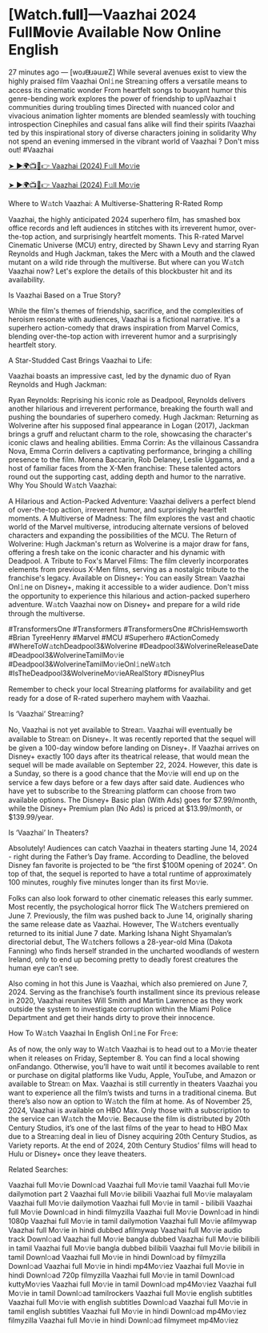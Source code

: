 # [Watch.𝐟𝐮𝐥𝐥]—Vaazhai 2024 Full𝐌ovie Available Now Online English
27 minutes ago — [woɹᙠɹǝuɹɐZ] While several avenues exist to view the highly praised film Vaazhai Onl𝚒ne Strea𝚖ing offers a versatile means to access its cinematic wonder From heartfelt songs to buoyant humor this genre-bending work explores the power of friendship to uplVaazhai t communities during troubling times Directed with nuanced color and vivacious animation lighter moments are blended seamlessly with touching introspection Cinephiles and casual fans alike will find their spirits lVaazhai ted by this inspirational story of diverse characters joining in solidarity Why not spend an evening immersed in the vibrant world of Vaazhai ? Don't miss out! #Vaazhai

[➤ ►🌍📺📱👉 Vaazhai (2024) F𝚞ll Mo𝚟ie](https://cutt.ly/4eRWo4VF)

[➤ ►🌍📺📱👉 Vaazhai (2024) F𝚞ll Mo𝚟ie](https://cutt.ly/4eRWo4VF)

Where to W𝚊tch Vaazhai: A Multiverse-Shattering R-Rated Romp

Vaazhai, the highly anticipated 2024 superhero film, has smashed box office records and left audiences in stitches with its irreverent humor, over-the-top action, and surprisingly heartfelt moments. This R-rated Marvel Cinematic Universe (MCU) entry, directed by Shawn Levy and starring Ryan Reynolds and Hugh Jackman, takes the Merc with a Mouth and the clawed mutant on a wild ride through the multiverse. But where can you W𝚊tch Vaazhai now? Let's explore the details of this blockbuster hit and its availability.

Is Vaazhai Based on a True Story?

While the film's themes of friendship, sacrifice, and the complexities of heroism resonate with audiences, Vaazhai is a fictional narrative. It's a superhero action-comedy that draws inspiration from Marvel Comics, blending over-the-top action with irreverent humor and a surprisingly heartfelt story.

A Star-Studded Cast Brings Vaazhai to Life:

Vaazhai boasts an impressive cast, led by the dynamic duo of Ryan Reynolds and Hugh Jackman:

Ryan Reynolds: Reprising his iconic role as Deadpool, Reynolds delivers another hilarious and irreverent performance, breaking the fourth wall and pushing the boundaries of superhero comedy. Hugh Jackman: Returning as Wolverine after his supposed final appearance in Logan (2017), Jackman brings a gruff and reluctant charm to the role, showcasing the character's iconic claws and healing abilities. Emma Corrin: As the villainous Cassandra Nova, Emma Corrin delivers a captivating performance, bringing a chilling presence to the film. Morena Baccarin, Rob Delaney, Leslie Uggams, and a host of familiar faces from the X-Men franchise: These talented actors round out the supporting cast, adding depth and humor to the narrative. Why You Should W𝚊tch Vaazhai:

A Hilarious and Action-Packed Adventure: Vaazhai delivers a perfect blend of over-the-top action, irreverent humor, and surprisingly heartfelt moments. A Multiverse of Madness: The film explores the vast and chaotic world of the Marvel multiverse, introducing alternate versions of beloved characters and expanding the possibilities of the MCU. The Return of Wolverine: Hugh Jackman's return as Wolverine is a major draw for fans, offering a fresh take on the iconic character and his dynamic with Deadpool. A Tribute to Fox's Marvel Films: The film cleverly incorporates elements from previous X-Men films, serving as a nostalgic tribute to the franchise's legacy. Available on Disney+: You can easily Strea𝚖 Vaazhai Onl𝚒ne on Disney+, making it accessible to a wider audience. Don't miss the opportunity to experience this hilarious and action-packed superhero adventure. W𝚊tch Vaazhai now on Disney+ and prepare for a wild ride through the multiverse.

#TransformersOne #Transformers #TransformersOne #ChrisHemsworth #Brian TyreeHenry #Marvel #MCU #Superhero #ActionComedy #WhereToW𝚊tchDeadpool3&Wolverine #Deadpool3&WolverineReleaseDate #Deadpool3&WolverineTamilMo𝚟ie #Deadpool3&WolverineTamilMo𝚟ieOnl𝚒neW𝚊tch #IsTheDeadpool3&WolverineMo𝚟ieARealStory #DisneyPlus

Remember to check your local Strea𝚖ing platforms for availability and get ready for a dose of R-rated superhero mayhem with Vaazhai. 

Is ‘Vaazhai’ Strea𝚖ing? 

No, Vaazhai is not yet available to Strea𝚖. Vaazhai will eventually be available to Strea𝚖 on Disney+. It was recently reported that the sequel will be given a 100-day window before landing on Disney+. If Vaazhai arrives on Disney+ exactly 100 days after its theatrical release, that would mean the sequel will be made available on September 22, 2024. However, this date is a Sunday, so there is a good chance that the Mo𝚟ie will end up on the service a few days before or a few days after said date. Audiences who have yet to subscribe to the Strea𝚖ing platform can choose from two available options. The Disney+ Basic plan (With Ads) goes for $7.99/month, while the Disney+ Premium plan (No Ads) is priced at $13.99/month, or $139.99/year. 

Is ‘Vaazhai’ In Theaters? 

Absolutely! Audiences can catch Vaazhai in theaters starting June 14, 2024 - right during the Father’s Day frame. According to Deadline, the beloved Disney fan favorite is projected to be “the first $100M opening of 2024”. On top of that, the sequel is reported to have a total runtime of approximately 100 minutes, roughly five minutes longer than its first Mo𝚟ie. 

Folks can also look forward to other cinematic releases this early summer. Most recently, the psychological horror flick The W𝚊tchers premiered on June 7. Previously, the film was pushed back to June 14, originally sharing the same release date as Vaazhai. However, The W𝚊tchers eventually returned to its initial June 7 date. Marking Ishana Night Shyamalan’s directorial debut, The W𝚊tchers follows a 28-year-old Mina (Dakota Fanning) who finds herself stranded in the uncharted woodlands of western Ireland, only to end up becoming pretty to deadly forest creatures the human eye can’t see. 

Also coming in hot this June is Vaazhai, which also premiered on June 7, 2024. Serving as the franchise’s fourth installment since its previous release in 2020, Vaazhai reunites Will Smith and Martin Lawrence as they work outside the system to investigate corruption within the Miami Police Department and get their hands dirty to prove their innocence. 

How To W𝚊tch Vaazhai In English Onl𝚒ne For Fr𝚎e: 

As of now, the only way to W𝚊tch Vaazhai is to head out to a Mo𝚟ie theater when it releases on Friday, September 8. You can find a local showing onFandango. Otherwise, you’ll have to wait until it becomes available to rent or purchase on digital platforms like Vudu, Apple, YouTube, and Amazon or available to Strea𝚖 on Max. Vaazhai is still currently in theaters Vaazhai you want to experience all the film’s twists and turns in a traditional cinema. But there’s also now an option to W𝚊tch the film at home. As of November 25, 2024, Vaazhai is available on HBO Max. Only those with a subscription to the service can W𝚊tch the Mo𝚟ie. Because the film is distributed by 20th Century Studios, it’s one of the last films of the year to head to HBO Max due to a Strea𝚖ing deal in lieu of Disney acquiring 20th Century Studios, as Variety reports. At the end of 2024, 20th Century Studios’ films will head to Hulu or Disney+ once they leave theaters. 

Related Searches: 

Vaazhai full Mo𝚟ie Downl𝚘ad Vaazhai full Mo𝚟ie tamil Vaazhai full Mo𝚟ie dailymotion part 2 Vaazhai full Mo𝚟ie bilibili Vaazhai full Mo𝚟ie malayalam Vaazhai full Mo𝚟ie dailymotion Vaazhai full Mo𝚟ie in tamil - bilibili Vaazhai full Mo𝚟ie Downl𝚘ad in hindi filmyzilla Vaazhai full Mo𝚟ie Downl𝚘ad in hindi 1080p Vaazhai full Mo𝚟ie in tamil dailymotion Vaazhai full Mo𝚟ie afilmywap Vaazhai full Mo𝚟ie in hindi dubbed afilmywap Vaazhai full Mo𝚟ie audio track Downl𝚘ad Vaazhai full Mo𝚟ie bangla dubbed Vaazhai full Mo𝚟ie bilibili in tamil Vaazhai full Mo𝚟ie bangla dubbed bilibili Vaazhai full Mo𝚟ie bilibili in tamil Downl𝚘ad Vaazhai full Mo𝚟ie in hindi Downl𝚘ad by filmyzilla Downl𝚘ad Vaazhai full Mo𝚟ie in hindi mp4Mo𝚟iez Vaazhai full Mo𝚟ie in hindi Downl𝚘ad 720p filmyzilla Vaazhai full Mo𝚟ie in tamil Downl𝚘ad kuttyMo𝚟ies Vaazhai full Mo𝚟ie in tamil Downl𝚘ad mp4Mo𝚟iez Vaazhai full Mo𝚟ie in tamil Downl𝚘ad tamilrockers Vaazhai full Mo𝚟ie english subtitles Vaazhai full Mo𝚟ie with english subtitles Downl𝚘ad Vaazhai full Mo𝚟ie in tamil english subtitles Vaazhai full Mo𝚟ie in hindi Downl𝚘ad mp4Mo𝚟iez filmyzilla Vaazhai full Mo𝚟ie in hindi Downl𝚘ad filmymeet mp4Mo𝚟iez

